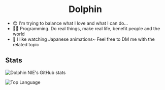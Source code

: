 # <div align="center">Dolphin</div>

- 😊 I'm trying to balance what I love and what I can do...
- 👩‍💻 Programming. Do real things, make real life, benefit people and the world
- 🙂 I like watching Japanese animations~ Feel free to DM me with the related topic


## Stats
![Dolphin NIE's GitHub stats](https://github-readme-stats.vercel.app/api?username=NYH-Dolphin&count_private=true&show_icons=true&theme=github_dark)

![Top Language](https://github-readme-stats.vercel.app/api/top-langs/?username=NYH-Dolphin&repo=NYH-Dolphin&layout=compact)





